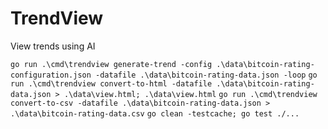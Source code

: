 # TrendView
View trends using AI

`go run .\cmd\trendview generate-trend -config .\data\bitcoin-rating-configuration.json -datafile .\data\bitcoin-rating-data.json -loop`
`go run .\cmd\trendview convert-to-html -datafile .\data\bitcoin-rating-data.json > .\data\view.html; .\data\view.html`
`go run .\cmd\trendview convert-to-csv -datafile .\data\bitcoin-rating-data.json > .\data\bitcoin-rating-data.csv`
`go clean -testcache; go test ./...`